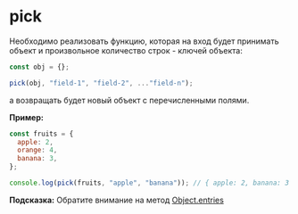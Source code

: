 # pick

Необходимо реализовать функцию, которая на вход будет принимать объект и произвольное
количество строк - ключей объекта:

```javascript
const obj = {};

pick(obj, "field-1", "field-2", ..."field-n");
```

а возвращать будет новый объект с перечисленными полями.

**Пример:**

```javascript
const fruits = {
  apple: 2,
  orange: 4,
  banana: 3,
};

console.log(pick(fruits, "apple", "banana")); // { apple: 2, banana: 3 }
```

**Подсказка:** Обратите внимание на метод [Object.entries](https://learn.javascript.ru/keys-values-entries)
